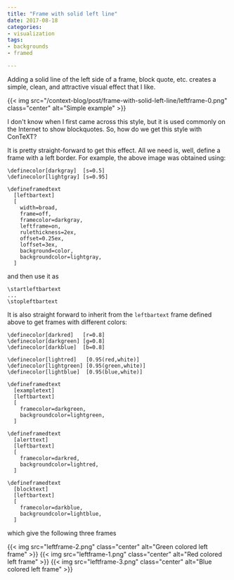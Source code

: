 ```yaml
---
title: "Frame with solid left line"
date: 2017-08-18
categories:
- visualization
tags:
- backgrounds
- framed

---
```


Adding a solid line of the left side of a frame, block quote, etc. creates a
simple, clean, and attractive visual effect that I like. 

{{< img src="/context-blog/post/frame-with-solid-left-line/leftframe-0.png" class="center" alt="Simple example" >}}

I don't know when I first came across this style, but it is used commonly on
the Internet to show blockquotes. So, how do we get this style with ConTeXT?

<!--more-->

It is pretty straight-forward to get this effect. All we need is, well,
define a frame with a left border. For example, the above image was obtained
using:

<!--
\definecolor[darkgray]  [s=0.5]
\definecolor[lightgray] [s=0.95]

\defineframedtext
  [leftbartext]
  [
    width=broad,
    frame=off,
    framecolor=darkgray,
    leftframe=on,
    rulethickness=2ex,
    offset=0.25ex,
    loffset=3ex, 
    background=color,
    backgroundcolor=lightgray,
  ]
-->

<pre><code><span class="Identifier">\definecolor</span><span class="Delimiter">[</span><span class="Type">darkgray</span><span class="Delimiter">]  [</span><span class="Type">s=0.5</span><span class="Delimiter">]</span>
<span class="Identifier">\definecolor</span><span class="Delimiter">[</span><span class="Type">lightgray</span><span class="Delimiter">] [</span><span class="Type">s=0.95</span><span class="Delimiter">]</span>

<span class="Identifier">\defineframedtext</span>
<span class="Identifier">  </span><span class="Delimiter">[</span><span class="Type">leftbartext</span><span class="Delimiter">]</span>
<span class="Delimiter">  [</span>
<span class="Type">    width=broad,</span>
<span class="Type">    frame=off,</span>
<span class="Type">    framecolor=darkgray,</span>
<span class="Type">    leftframe=on,</span>
<span class="Type">    rulethickness=2ex,</span>
<span class="Type">    offset=0.25ex,</span>
<span class="Type">    loffset=3ex, </span>
<span class="Type">    background=color,</span>
<span class="Type">    backgroundcolor=lightgray,</span>
<span class="Type">  </span><span class="Delimiter">]</span>
</code></pre>

and then use it as

<!--
\startleftbartext
...
\stopleftbartext
-->

<pre><code><span class="Keyword">\startleftbartext</span>
...
<span class="Keyword">\stopleftbartext</span>
</code></pre>

It is also straight forward to inherit from the `leftbartext` frame defined
above to get frames with different colors:


<!--
\definecolor[darkred]   [r=0.8]
\definecolor[darkgreen] [g=0.8]
\definecolor[darkblue]  [b=0.8]

\definecolor[lightred]   [0.95(red,white)]
\definecolor[lightgreen] [0.95(green,white)]
\definecolor[lightblue]  [0.95(blue,white)]

\defineframedtext
  [exampletext]
  [leftbartext]
  [
    framecolor=darkgreen,
    backgroundcolor=lightgreen,
  ]

\defineframedtext
  [alerttext]
  [leftbartext]
  [
    framecolor=darkred,
    backgroundcolor=lightred,
  ]

\defineframedtext
  [blocktext]
  [leftbartext]
  [
    framecolor=darkblue,
    backgroundcolor=lightblue,
  ]

-->

<pre><code><span class="Identifier">\definecolor</span><span class="Delimiter">[</span><span class="Type">darkred</span><span class="Delimiter">]   [</span><span class="Type">r=0.8</span><span class="Delimiter">]</span>
<span class="Identifier">\definecolor</span><span class="Delimiter">[</span><span class="Type">darkgreen</span><span class="Delimiter">] [</span><span class="Type">g=0.8</span><span class="Delimiter">]</span>
<span class="Identifier">\definecolor</span><span class="Delimiter">[</span><span class="Type">darkblue</span><span class="Delimiter">]  [</span><span class="Type">b=0.8</span><span class="Delimiter">]</span>

<span class="Identifier">\definecolor</span><span class="Delimiter">[</span><span class="Type">lightred</span><span class="Delimiter">]   [</span><span class="Type">0.95(red,white)</span><span class="Delimiter">]</span>
<span class="Identifier">\definecolor</span><span class="Delimiter">[</span><span class="Type">lightgreen</span><span class="Delimiter">] [</span><span class="Type">0.95(green,white)</span><span class="Delimiter">]</span>
<span class="Identifier">\definecolor</span><span class="Delimiter">[</span><span class="Type">lightblue</span><span class="Delimiter">]  [</span><span class="Type">0.95(blue,white)</span><span class="Delimiter">]</span>

<span class="Identifier">\defineframedtext</span>
<span class="Identifier">  </span><span class="Delimiter">[</span><span class="Type">exampletext</span><span class="Delimiter">]</span>
<span class="Delimiter">  [</span><span class="Type">leftbartext</span><span class="Delimiter">]</span>
<span class="Delimiter">  [</span>
<span class="Type">    framecolor=darkgreen,</span>
<span class="Type">    backgroundcolor=lightgreen,</span>
<span class="Type">  </span><span class="Delimiter">]</span>

<span class="Identifier">\defineframedtext</span>
<span class="Identifier">  </span><span class="Delimiter">[</span><span class="Type">alerttext</span><span class="Delimiter">]</span>
<span class="Delimiter">  [</span><span class="Type">leftbartext</span><span class="Delimiter">]</span>
<span class="Delimiter">  [</span>
<span class="Type">    framecolor=darkred,</span>
<span class="Type">    backgroundcolor=lightred,</span>
<span class="Type">  </span><span class="Delimiter">]</span>

<span class="Identifier">\defineframedtext</span>
<span class="Identifier">  </span><span class="Delimiter">[</span><span class="Type">blocktext</span><span class="Delimiter">]</span>
<span class="Delimiter">  [</span><span class="Type">leftbartext</span><span class="Delimiter">]</span>
<span class="Delimiter">  [</span>
<span class="Type">    framecolor=darkblue,</span>
<span class="Type">    backgroundcolor=lightblue,</span>
<span class="Type">  </span><span class="Delimiter">]</span>
</code></pre>

which give the following three frames

{{< img src="leftframe-2.png" class="center" alt="Green colored left frame" >}}
{{< img src="leftframe-1.png" class="center" alt="Red colored left frame" >}}
{{< img src="leftframe-3.png" class="center" alt="Blue colored left frame" >}}

